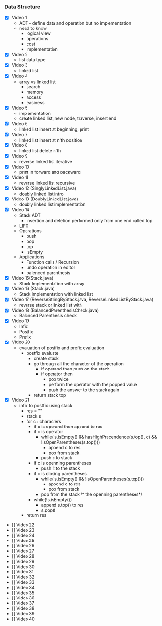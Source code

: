 ### Data Structure
- [x] Video 1
  - ADT - define data and operation but no implementation
  - need to know
    - logical view
    - operations
    - cost
    - implementation
- [x] Video 2
  - list data type
- [x] Video 3
  - linked list
- [x] Video 4
    - array vs linked list
      - search
      - memory
      - access
      - easiness
- [x] Video 5
  - implementation 
  - create linked list, new node, traverse, insert end
- [x] Video 6
  - linked list insert at beginning, print
- [x] Video 7
  - linked list insert at n'th position
- [x] Video 8
  - linked list delete n'th 
- [x] Video 9
  - reverse linked list iterative 
- [x] Video 10
  - print in forward and backward
- [x] Video 11
  - reverse linked list recursive
- [x] Video 12 (SinglyLinkedList.java)
  - doubly linked list intro
- [x] Video 13 (DoublyLinkedList.java)
  - doubly linked list implementation
- [x] Video 14
  - Stack ADT
    - insertion and deletion performed only from one end called top
  - LIFO
  - Operations
    - push
    - pop
    - top
    - isEmpty
  - Applications
    - Function calls / Recursion
    - undo operation in editor
    - balenced parenthesis
- [x] Video 15(Stack.java)
  - Stack Implementation with array
- [x] Video 16 (Stack.java)
  - Stack implementation with linked list
- [x] Video 17 (ReverseStringByStack.java, ReverseLinkedListByStack.java)
  - reverse stack or linked list with 
- [x] Video 18 (BalancedParenthesisCheck.java)
  - Balanced Parenthesis check
- [x] Video 19
  - Infix   <Operand><Operator><Operand>
  - Postfix <Operand><Operand><Operator>
  - Prefix  <Operator><Operand><Operand>
- [x] Video 20
  - evaluation of postfix and prefix evaluation
    - postfix evaluate
      - create stack
      - go through all the character of the operation
        - if operand then push on the stack
        - if operator then
          - pop twice
          - perform the operator with the popped value
          - push the answer to the stack again 
      - return stack top
- [x] Video 21
  - infix to postfix using stack
    - res = ""
    - stack s
    - for c : characters 
      - if c is operand then append to res
      - if c is operator
        - while(!s.isEmpty() && hasHighPrecendence(s.top(), c) && !isOpenParentheses(s.top()))
          - append c to res
          - pop from stack
        - push c to stack
      - if c is openning parentheses
        - push it to the stack
      - if c is closing parentheses
        - while(!s.isEmpty() && !isOpenParentheses(s.top()))
          - append c to res
          - pop from stack
        - pop from the stack /* the openning parentheses*/         
      - while(!s.isEmpty())
        - append s.top() to res
        - s.pop()
    - return res  
- [] Video 22
- [] Video 23
- [] Video 24
- [] Video 25
- [] Video 26
- [] Video 27
- [] Video 28
- [] Video 29
- [] Video 30
- [] Video 31
- [] Video 32
- [] Video 33
- [] Video 34
- [] Video 35
- [] Video 36
- [] Video 37
- [] Video 38
- [] Video 39
- [] Video 40